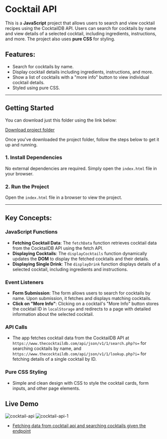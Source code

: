 # Cocktail API

This is a **JavaScript** project that allows users to search and view cocktail recipes using the CocktailDB API. Users can search for cocktails by name and view details of a selected cocktail, including ingredients, instructions, and more. The project also uses **pure CSS** for styling.

## Features:
- Search for cocktails by name.
- Display cocktail details including ingredients, instructions, and more.
- Show a list of cocktails with a "more info" button to view individual cocktail details.
- Styled using pure CSS.

---

## Getting Started

You can download just this folder using the link below:

[Download project folder](https://downgit.github.io/#/home?url=https://github.com/armandomzn/javascript-components/tree/main/cocktail_api)

Once you've downloaded the project folder, follow the steps below to get it up and running.

### 1. Install Dependencies
No external dependencies are required. Simply open the `index.html` file in your browser.

### 2. Run the Project
Open the `index.html` file in a browser to view the project.

---

## Key Concepts:

### JavaScript Functions
- **Fetching Cocktail Data**: The `fetchData` function retrieves cocktail data from the CocktailDB API using the fetch API.
- **Displaying Cocktails**: The `displayCocktails` function dynamically updates the **DOM** to display the fetched cocktails and their details.
- **Displaying Single Drink**: The `displayDrink` function displays details of a selected cocktail, including ingredients and instructions.

### Event Listeners
- **Form Submission**: The form allows users to search for cocktails by name. Upon submission, it fetches and displays matching cocktails.
- **Click on "More Info"**: Clicking on a cocktail's "More Info" button stores the cocktail ID in `localStorage` and redirects to a page with detailed information about the selected cocktail.

### API Calls
- The app fetches cocktail data from the CocktailDB API at `https://www.thecocktaildb.com/api/json/v1/1/search.php?s=` for searching cocktails by name, and `https://www.thecocktaildb.com/api/json/v1/1/lookup.php?i=` for fetching details of a single cocktail by ID.

### Pure CSS Styling
- Simple and clean design with CSS to style the cocktail cards, form inputs, and other page elements.

## Live Demo
![cocktail-api](https://github.com/user-attachments/assets/8eeee434-28e4-4b99-a6ca-c4134668ee80)
![cocktail-api-1](https://github.com/user-attachments/assets/a2bde403-3119-42aa-87d2-508ecb1a6d1f)
- [Fetching data from cocktail api and searching cocktails given the endpoint](https://main--subtle-wisp-0dfd74.netlify.app/)
